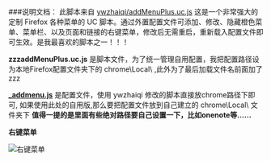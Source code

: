 ###说明文档：
此脚本来自 [ywzhaiqi/addMenuPlus.uc.js](https://github.com/ywzhaiqi/userChromeJS/tree/master/addmenuPlus)
这是一个非常强大的定制 Firefox 各种菜单的 UC 脚本。通过外置配置文件可添加、修改、隐藏橙色菜单、菜单栏、以及页面和链接的右键菜单，修改后无需重启，重新载入配置文件即可生效。是我最喜欢的脚本之一！！！


**zzzaddMenuPlus.uc.js** 是脚本文件，为了统一管理自用配置，我把配置路径设为本地Firefox配置文件夹下的 chrome\Local\ ,此外为了最后加载文件名前面加了zzz


**[_addmenu.js](https://github.com/defpt/userChromeJs/blob/master/addMenuPlus/_addmenu.js)** 是配置文件，使用 ywzhaiqi 修改的脚本直接放chrome路径下即可, 如果使用此处的自用版,那么要把配置文件放到自己建立的 chrome\Local\ 文件夹下 **值得一提的是里面有些绝对路径要自己设置一下，比如onenote等……**


**右键菜单**

![右键菜单](https://github.com/defpt/userChromeJs/blob/master/addMenuPlus/FFmenu.png?raw=true)

